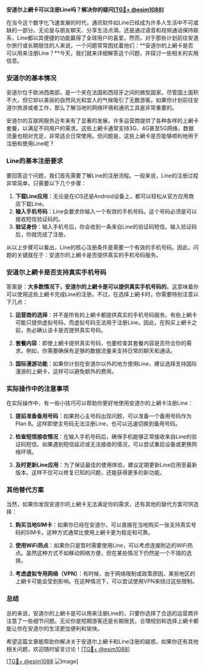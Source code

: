 **安道尔上網卡可以注册Line吗？解决你的疑问[[TG💪+ @esim1088](https://t.me/s/esim1088)]**

在当今这个数字化飞速发展的时代，通讯软件如Line已经成为许多人生活中不可或缺的一部分。无论是与朋友聊天、分享生活点滴，还是通过语音和视频通话保持联系，Line都以其便捷的功能赢得了全球用户的喜爱。然而，对于那些计划前往安道尔旅行或长期居住的人来说，一个问题常常困扰着他们：**安道尔的上網卡是否可以用来注册Line？**今天，我们就来详细解答这个问题，并探讨一些相关的实用信息。

### 安道尔的基本情况

安道尔位于欧洲西南部，是一个夹在法国和西班牙之间的微型国家。尽管国土面积不大，但它却以美丽的自然风光和宜人的气候吸引了无数游客。如果你计划前往安道尔旅游或者工作，那么了解当地的网络环境和通讯工具是非常重要的。

安道尔的互联网服务近年来有了显著的发展，许多运营商提供了各种各样的上網卡套餐，以满足不同用户的需求。这些上網卡通常支持3G、4G甚至5G网络，数据流量也相对充足，非常适合日常使用。但问题是，这些上網卡是否能够顺利地用于注册和使用Line呢？

### Line的基本注册要求

要回答这个问题，我们首先需要了解Line的注册流程。一般来说，Line的注册过程非常简单，只需要以下几个步骤：

1. **下载Line应用**：无论是在iOS还是Android设备上，都可以轻松从官方应用商店下载Line。
2. **输入手机号码**：Line会要求你输入一个有效的手机号码。这个号码必须是可以接收短信验证码的。
3. **验证身份**：输入手机号后，你会收到一条来自Line的验证码短信。输入验证码后，你就完成了注册。

从以上步骤可以看出，Line的核心注册条件是需要一个有效的手机号码。因此，问题的关键就在于：安道尔的上網卡是否提供真实的手机号码服务。

### 安道尔上網卡是否支持真实手机号码

答案是：**大多数情况下，安道尔的上網卡是可以提供真实手机号码的**。这意味着你可以使用这些上網卡完成Line的注册。不过，在选择上網卡时，你需要特别注意以下几点：

1. **运营商的选择**：并不是所有的上網卡都提供真实的手机号码服务。有些上網卡可能只提供虚拟号码，而虚拟号码无法用于注册Line。因此，在购买上網卡之前，务必确认该卡是否提供真实号码。
   
2. **套餐内容**：即使上網卡提供真实号码，也要检查其套餐内容是否符合你的需求。例如，你需要确保有足够的数据流量来支持日常的聊天和通话。

3. **国际漫游功能**：如果你计划在安道尔以外的地方使用Line，建议选择支持国际漫游的上網卡，这样可以避免额外的费用。

### 实际操作中的注意事项

在实际操作中，有一些小技巧可以帮助你更好地使用安道尔的上網卡注册Line：

1. **提前准备备用号码**：如果担心主号码出现问题，可以准备一个备用号码作为Plan B。这样即使主号码无法注册Line，也可以迅速切换到备用号码。

2. **检查短信接收情况**：在输入手机号码后，确保手机能够正常接收来自Line的验证码短信。如果遇到短信延迟或无法接收的情况，可以尝试重启设备或更换网络环境。

3. **及时更新Line应用**：为了保证最佳的使用体验，建议定期更新Line应用至最新版本。这样不仅可以修复已知的问题，还能获得更多的新功能。

### 其他替代方案

当然，如果你发现安道尔的上網卡无法满足你的需求，还有其他的替代方案可供选择：

1. **购买当地SIM卡**：如果你已经在安道尔，可以直接在当地购买一张支持真实号码的SIM卡。这种方式通常比使用上網卡更为稳定和可靠。

2. **使用WiFi热点**：如果你只是暂时需要使用Line，可以考虑连接附近的WiFi热点。虽然这种方式不如移动网络方便，但在某些情况下仍然是一个不错的选择。

3. **考虑虚拟专用网络（VPN）**：有时候，由于网络限制或政策原因，某些地区的上網卡可能会受到影响。在这种情况下，可以尝试使用VPN来绕过这些限制。

### 总结

总的来说，安道尔的上網卡是可以用来注册Line的，只要你选择了合适的运营商并注意了一些细节问题。无论你是短期游客还是长期居民，合理规划和选择上網卡都能让你在安道尔的生活更加便利和愉快。

希望这篇文章能帮助你解决关于安道尔上網卡和Line注册的疑惑。如果你还有其他相关问题，欢迎随时留言讨论！[[TG💪+ @esim1088](https://t.me/s/esim1088)] 

[[TG💪+ @esim1088](https://t.me/s/esim1088) ![Image](https://i.postimg.cc/4NQfJmqS/Snipaste-2025-05-13-00-14-12.png)]